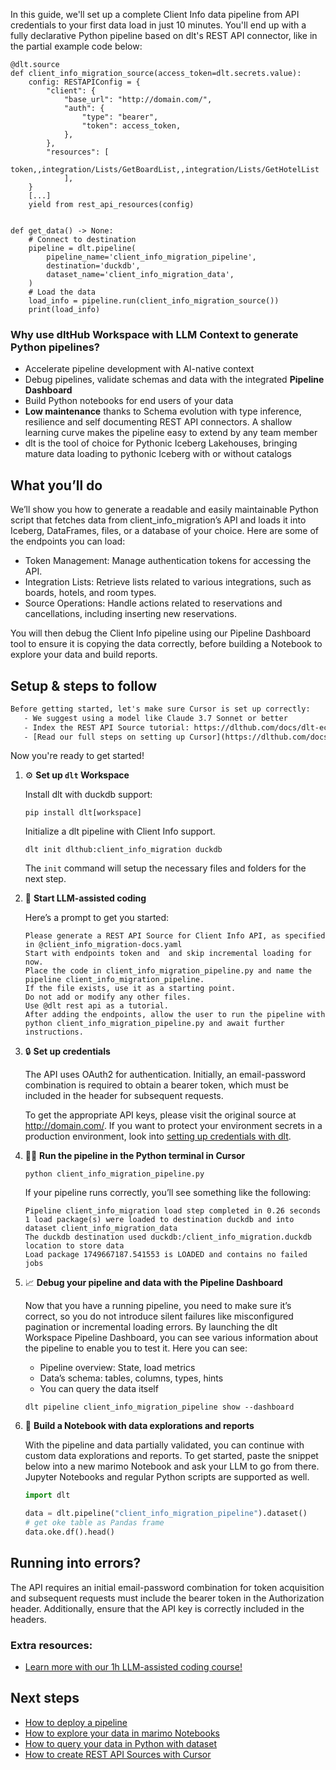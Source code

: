 In this guide, we'll set up a complete Client Info data pipeline from API credentials to your first data load in just 10 minutes. You'll end up with a fully declarative Python pipeline based on dlt's REST API connector, like in the partial example code below:

```python-outcome
@dlt.source
def client_info_migration_source(access_token=dlt.secrets.value):
    config: RESTAPIConfig = {
        "client": {
            "base_url": "http://domain.com/",
            "auth": {
                "type": "bearer",
                "token": access_token,
            },
        },
        "resources": [
            token,,integration/Lists/GetBoardList,,integration/Lists/GetHotelList
            ],
    }
    [...]
    yield from rest_api_resources(config)


def get_data() -> None:
    # Connect to destination
    pipeline = dlt.pipeline(
        pipeline_name='client_info_migration_pipeline',
        destination='duckdb',
        dataset_name='client_info_migration_data', 
    )
    # Load the data
    load_info = pipeline.run(client_info_migration_source())
    print(load_info) 
```

### Why use dltHub Workspace with LLM Context to generate Python pipelines?

- Accelerate pipeline development with AI-native context
- Debug pipelines, validate schemas and data with the integrated **Pipeline Dashboard**
- Build Python notebooks for end users of your data
- **Low maintenance** thanks to Schema evolution with type inference, resilience and self documenting REST API connectors. A shallow learning curve makes the pipeline easy to extend by any team member
- dlt is the tool of choice for Pythonic Iceberg Lakehouses, bringing mature data loading to pythonic Iceberg with or without catalogs

## What you’ll do

We’ll show you how to generate a readable and easily maintainable Python script that fetches data from client_info_migration’s API and loads it into Iceberg, DataFrames, files, or a database of your choice. Here are some of the endpoints you can load:

- Token Management: Manage authentication tokens for accessing the API.
- Integration Lists: Retrieve lists related to various integrations, such as boards, hotels, and room types.
- Source Operations: Handle actions related to reservations and cancellations, including inserting new reservations.

You will then debug the Client Info pipeline using our Pipeline Dashboard tool to ensure it is copying the data correctly, before building a Notebook to explore your data and build reports.

## Setup & steps to follow

```default
Before getting started, let's make sure Cursor is set up correctly:
   - We suggest using a model like Claude 3.7 Sonnet or better
   - Index the REST API Source tutorial: https://dlthub.com/docs/dlt-ecosystem/verified-sources/rest_api/ and add it to context as **@dlt rest api**
   - [Read our full steps on setting up Cursor](https://dlthub.com/docs/dlt-ecosystem/llm-tooling/cursor-restapi#23-configuring-cursor-with-documentation)
```

Now you're ready to get started!

1. ⚙️ **Set up `dlt` Workspace**
    
    Install dlt with duckdb support:
    ```shell
    pip install dlt[workspace]
    ```

    Initialize a dlt pipeline with Client Info support.
    ```shell
    dlt init dlthub:client_info_migration duckdb
    ```

    The `init` command will setup the necessary files and folders for the next step.
    
2. 🤠 **Start LLM-assisted coding**
    
    Here’s a prompt to get you started:
    
    ```prompt
    Please generate a REST API Source for Client Info API, as specified in @client_info_migration-docs.yaml 
    Start with endpoints token and  and skip incremental loading for now. 
    Place the code in client_info_migration_pipeline.py and name the pipeline client_info_migration_pipeline. 
    If the file exists, use it as a starting point. 
    Do not add or modify any other files. 
    Use @dlt rest api as a tutorial. 
    After adding the endpoints, allow the user to run the pipeline with python client_info_migration_pipeline.py and await further instructions.
    ```

    
3. 🔒 **Set up credentials** 
    
    The API uses OAuth2 for authentication. Initially, an email-password combination is required to obtain a bearer token, which must be included in the header for subsequent requests.
    
    To get the appropriate API keys, please visit the original source at http://domain.com/.
    If you want to protect your environment secrets in a production environment, look into [setting up credentials with dlt](https://dlthub.com/docs/walkthroughs/add_credentials).
    
4. 🏃‍♀️ **Run the pipeline in the Python terminal in Cursor**
    
    ```shell
    python client_info_migration_pipeline.py
    ```
    
    If your pipeline runs correctly, you’ll see something like the following:
    
    ```shell
    Pipeline client_info_migration load step completed in 0.26 seconds
    1 load package(s) were loaded to destination duckdb and into dataset client_info_migration_data
    The duckdb destination used duckdb:/client_info_migration.duckdb location to store data
    Load package 1749667187.541553 is LOADED and contains no failed jobs
    ```
    
5. 📈 **Debug your pipeline and data with the Pipeline Dashboard**

    Now that you have a running pipeline, you need to make sure it’s correct, so you do not introduce silent failures like misconfigured pagination or incremental loading errors. By launching the dlt Workspace Pipeline Dashboard, you can see various information about the pipeline to enable you to test it. Here you can see:
    - Pipeline overview: State, load metrics
    - Data’s schema: tables, columns, types, hints
    - You can query the data itself
    
    ```shell
    dlt pipeline client_info_migration_pipeline show --dashboard
    ```
    
6. 🐍 **Build a Notebook with data explorations and reports**

    With the pipeline and data partially validated, you can continue with custom data explorations and reports. To get started, paste the snippet below into a new marimo Notebook and ask your LLM to go from there. Jupyter Notebooks and regular Python scripts are supported as well.

    
    ```python
    import dlt

   data = dlt.pipeline("client_info_migration_pipeline").dataset()
   # get oke table as Pandas frame
   data.oke.df().head()
    ```

## Running into errors?

The API requires an initial email-password combination for token acquisition and subsequent requests must include the bearer token in the Authorization header. Additionally, ensure that the API key is correctly included in the headers.

### Extra resources:

- [Learn more with our 1h LLM-assisted coding course!](https://www.youtube.com/watch?v=GGid70rnJuM)

## Next steps

- [How to deploy a pipeline](https://dlthub.com/docs/walkthroughs/deploy-a-pipeline)
- [How to explore your data in marimo Notebooks](https://dlthub.com/docs/general-usage/dataset-access/marimo)
- [How to query your data in Python with dataset](https://dlthub.com/docs/general-usage/dataset-access/dataset)
- [How to create REST API Sources with Cursor](https://dlthub.com/docs/dlt-ecosystem/llm-tooling/cursor-restapi)